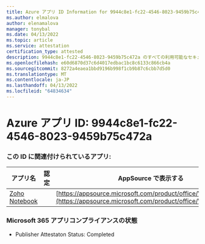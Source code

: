 ```yaml
---
title: Azure アプリ ID Information for 9944c8e1-fc22-4546-8023-9459b75c472a
ms.author: elmalova
author: elenamalova
manager: tonybal
ms.date: 04/13/2022
ms.topic: article
ms.service: attestation
certification_type: attested
description: 9944c8e1-fc22-4546-8023-9459b75c472a のすべての利用可能なセキュリティとコンプライアンス情報。
ms.openlocfilehash: e60d6870d37c6d4017edbac1bc8c6133c866cb4a
ms.sourcegitcommit: 8272a4eaea1bbd9196b998f1cb9b87c6cbb7d5d0
ms.translationtype: MT
ms.contentlocale: ja-JP
ms.lasthandoff: 04/13/2022
ms.locfileid: "64834634"
---
```

# <a name="azure-app-id-9944c8e1-fc22-4546-8023-9459b75c472a"></a>Azure アプリ ID: 9944c8e1-fc22-4546-8023-9459b75c472a


### <a name="apps-associated-with-this-id"></a>この ID に関連付けられているアプリ:
| **アプリ名** | **認定** | **AppSource で表示する** |
|--------------|---------------|-----------------------|
| [Zoho Notebook](../forward/WA200001616.md) |  | [https://appsource.microsoft.com/product/office/WA200001616](https://appsource.microsoft.com/product/office/WA200001616) |

### <a name="microsoft-365-app-compliance-status"></a>Microsoft 365 アプリコンプライアンスの状態
- Publisher Attestaton Status: Completed
